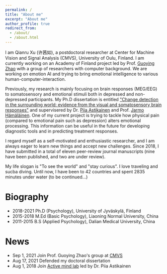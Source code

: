 ```yaml
---
permalink: /
title: "About me"
excerpt: "About me"
author_profile: true
redirect_from: 
  - /about/
  - /about.html
---
```


I am Qianru Xu (许茜如), a postdoctoral researcher at Center for Machine Vision and Signal Analysis (CMVS), University of Oulu, Finland. I am currently working on an Academy of Finland project led by Prof. [Guoying Zhao](https://www.oulu.fi/university/researcher/guoying-zhao) with a group of researchers with computer background. We are working on emotion AI and trying to bring emotional intelligence to various human-computer-interaction.

Previously, my research is mainly focusing on brain responses (MEG/EEG) to somatosensory and emotional stimuli both in depressed and non-depressed participants. My Ph.D dissertation is entitled ["Change detection in the surrounding world: evidence from the visual and somatosensory brain responses"]( http://urn.fi/URN:ISBN:978-951-39-8791-6) and supervisered by Dr. [Piia Astikainen](https://www.jyu.fi/edupsy/fi/laitokset/psykologia/en/staff/astikainen-piia) and Prof. [Jarmo Hämäläinen](https://www.jyu.fi/edupsy/fi/laitokset/psykologia/en/staff/hamalainen-jarmo). One of my current project is trying to tackle how physical pain (compared to emotional pain such as depression) alters emotional processing. This information can be useful in the future for developing diagnostic tools and in predicting treatment responses.

I regard myself as a self-motivated and enthusiastic researcher, and I am always eager to learn new things and accept new challenges. Since 2018, I have submitted in a total of eleven peer-review journal manuscripts (nine have been published, and two are under review). 

My life slogan is "To see the world" and "stay curious". I love traveling and sucba diving. Until now, I have been to 42 countries and spent 2835 minutes under water (to be continued...)

Biography
======
- 2018-2021 Ph.D (Psychology), University of Jyväskylä, Finland
- 2015-2018 M.Ed (Basic Psychology), Liaoning Normal University, China
- 2011-2015 B.S (Applied Psychology), Dalian Medical University, China

News
======
- Sep 1, 2021   Join Prof. Guoying Zhao's group at [CMVS](https://www.oulu.fi/cmvs/)
- Aug 17, 2021  Defended my doctoral dissertation 
- Aug 1, 2018   Join [Active mind lab](https://www.jyu.fi/edupsy/fi/laitokset/psykologia/en/research/research-areas/neuroscience/groups/active-mind-lab) led by Dr. Piia Astikainen
